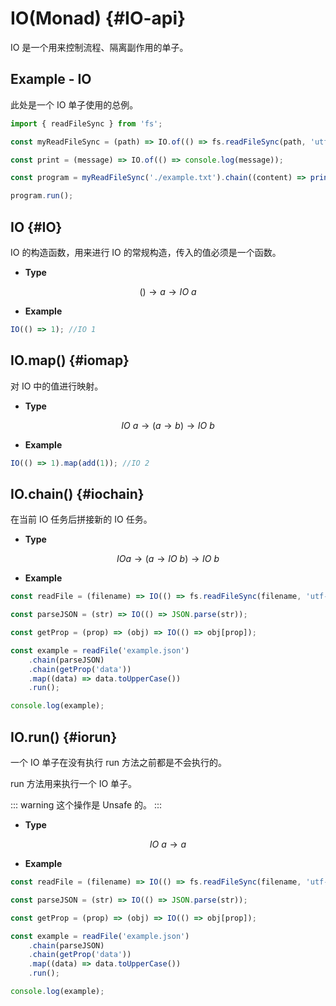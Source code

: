 # IO(Monad) {#IO-api}

IO 是一个用来控制流程、隔离副作用的单子。

## Example - IO

此处是一个 IO 单子使用的总例。

```js
import { readFileSync } from 'fs';

const myReadFileSync = (path) => IO.of(() => fs.readFileSync(path, 'utf8'));

const print = (message) => IO.of(() => console.log(message));

const program = myReadFileSync('./example.txt').chain((content) => print(content));

program.run();
```

## IO {#IO}

IO 的构造函数，用来进行 IO 的常规构造，传入的值必须是一个函数。

-   **Type**

$$()\rightarrow a\rightarrow IO\ a$$

-   **Example**

```js
IO(() => 1); //IO 1
```

## IO.map() {#iomap}

对 IO 中的值进行映射。

-   **Type**

$$IO\ a\rightarrow (a\rightarrow b)\rightarrow IO\ b$$

-   **Example**

```js
IO(() => 1).map(add(1)); //IO 2
```

## IO.chain() {#iochain}

在当前 IO 任务后拼接新的 IO 任务。

-   **Type**

$$IO a\rightarrow (a\rightarrow IO\ b)\rightarrow IO\ b$$

-   **Example**

```js
const readFile = (filename) => IO(() => fs.readFileSync(filename, 'utf-8'));

const parseJSON = (str) => IO(() => JSON.parse(str));

const getProp = (prop) => (obj) => IO(() => obj[prop]);

const example = readFile('example.json')
	.chain(parseJSON)
	.chain(getProp('data'))
	.map((data) => data.toUpperCase())
	.run();

console.log(example);
```

## IO.run() {#iorun}

一个 IO 单子在没有执行 run 方法之前都是不会执行的。

run 方法用来执行一个 IO 单子。

::: warning
这个操作是 Unsafe 的。
:::

-   **Type**

$$IO\ a\rightarrow a$$

-   **Example**

```js
const readFile = (filename) => IO(() => fs.readFileSync(filename, 'utf-8'));

const parseJSON = (str) => IO(() => JSON.parse(str));

const getProp = (prop) => (obj) => IO(() => obj[prop]);

const example = readFile('example.json')
	.chain(parseJSON)
	.chain(getProp('data'))
	.map((data) => data.toUpperCase())
	.run();

console.log(example);
```
